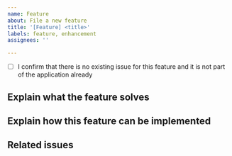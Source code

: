 ```yaml
---
name: Feature
about: File a new feature
title: '[Feature] <title>'
labels: feature, enhancement
assignees: ''

---
```


<!--
Note: Please search to see if an issue already exists for the feature you want to share.
-->

- [ ] I confirm that there is no existing issue for this feature and it is not part of the application already

## Explain what the feature solves
<!-- Short description what the feature does -->

## Explain how this feature can be implemented
<!-- Explanation of how this feature can be built -->

## Related issues
<!-- Which issues will be affected, or which issues need to be solved to add the feature -->